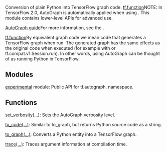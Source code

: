 
Conversion of plain Python into TensorFlow graph code.
[tf.function](https://www.tensorflow.org/api_docs/python/tf/function)NOTE: In TensorFlow 2.0, AutoGraph is automatically applied when using . This module contains lower-level APIs for advanced use.

[AutoGraph guide](https://www.tensorflow.org/guide/autograph)For more information, see the .

[tf.function](https://www.tensorflow.org/api_docs/python/tf/function)By equivalent graph code we mean code that generates a TensorFlow graph when run. The generated graph has the same effects as the original code when executed (for example with  or tf.compat.v1.Session.run). In other words, using AutoGraph can be thought of as running Python in TensorFlow.

## Modules
[experimental](https://www.tensorflow.org/api_docs/python/tf/compat/v2/autograph/experimental) module: Public API for tf.autograph. namespace.

## Functions
[set_verbosity(...)](https://www.tensorflow.org/api_docs/python/tf/autograph/set_verbosity): Sets the AutoGraph verbosity level.

[to_code(...)](https://www.tensorflow.org/api_docs/python/tf/autograph/to_code): Similar to to_graph, but returns Python source code as a string.

[to_graph(...)](https://www.tensorflow.org/api_docs/python/tf/autograph/to_graph): Converts a Python entity into a TensorFlow graph.

[trace(...)](https://www.tensorflow.org/api_docs/python/tf/autograph/trace): Traces argument information at compilation time.

